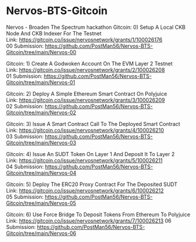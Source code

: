 # Nervos-BTS-Gitcoin
Nervos - Broaden The Spectrum hackathon 
Gitcoin: 0) Setup A Local CKB Node And CKB Indexer For The Testnet <br/>
Link: https://gitcoin.co/issue/nervosnetwork/grants/1/100026176
<br/>
00 Submission: https://github.com/PostMan56/Nervos-BTS-Gitcoin/tree/main/Nervos-00

Gitcoin: 1) Create A Godwoken Account On The EVM Layer 2 Testnet <br/>
Link: https://gitcoin.co/issue/nervosnetwork/grants/2/100026208
<br/>
01 Submission: https://github.com/PostMan56/Nervos-BTS-Gitcoin/tree/main/Nervos-01

Gitcoin: 2) Deploy A Simple Ethereum Smart Contract On Polyjuice<br/>
Link: https://gitcoin.co/issue/nervosnetwork/grants/3/100026209
<br/>
02 Submission: https://github.com/PostMan56/Nervos-BTS-Gitcoin/tree/main/Nervos-02

Gitcoin: 3) Issue A Smart Contract Call To The Deployed Smart Contract<br/>
Link: https://gitcoin.co/issue/nervosnetwork/grants/4/100026210
<br/>
03 Submission: https://github.com/PostMan56/Nervos-BTS-Gitcoin/tree/main/Nervos-03

Gitcoin: 4) Issue An SUDT Token On Layer 1 And Deposit It To Layer 2<br/>
Link: https://gitcoin.co/issue/nervosnetwork/grants/5/100026211
<br/>
04 Submission: https://github.com/PostMan56/Nervos-BTS-Gitcoin/tree/main/Nervos-04

Gitcoin: 5) Deploy The ERC20 Proxy Contract For The Deposited SUDT<br/>
Link: https://gitcoin.co/issue/nervosnetwork/grants/6/100026212 <br/>
05 Submission: https://github.com/PostMan56/Nervos-BTS-Gitcoin/tree/main/Nervos-05

Gitcoin: 6) Use Force Bridge To Deposit Tokens From Ethereum To Polyjuice<br/>
Link: https://gitcoin.co/issue/nervosnetwork/grants/7/100026213
06 Submission: https://github.com/PostMan56/Nervos-BTS-Gitcoin/tree/main/Nervos-06

